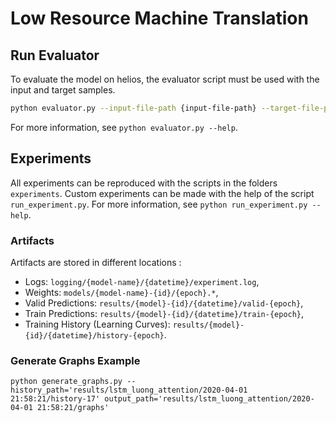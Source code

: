 # Low Resource Machine Translation

## Run Evaluator

To evaluate the model on helios, the evaluator script must be used with the input and target samples.

```bash
python evaluator.py --input-file-path {input-file-path} --target-file-path {target-file-path}
```

For more information, see `python evaluator.py --help`.

## Experiments 

All experiments can be reproduced with the scripts in the folders `experiments`.
Custom experiments can be made with the help of the script `run_experiment.py`.
For more information, see `python run_experiment.py --help`.

### Artifacts

Artifacts are stored in different locations :

* Logs: `logging/{model-name}/{datetime}/experiment.log`,
* Weights: `models/{model-name}-{id}/{epoch}.*`,
* Valid Predictions: `results/{model}-{id}/{datetime}/valid-{epoch}`,
* Train Predictions: `results/{model}-{id}/{datetime}/train-{epoch}`,
* Training History (Learning Curves): `results/{model}-{id}/{datetime}/history-{epoch}`.

### Generate Graphs Example
```python generate_graphs.py --history_path='results/lstm_luong_attention/2020-04-01 21:58:21/history-17' output_path='results/lstm_luong_attention/2020-04-01 21:58:21/graphs' ```
